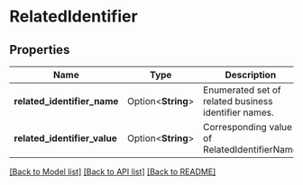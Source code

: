 # RelatedIdentifier

## Properties

Name | Type | Description | Notes
------------ | ------------- | ------------- | -------------
**related_identifier_name** | Option<**String**> | Enumerated set of related business identifier names. | [optional]
**related_identifier_value** | Option<**String**> | Corresponding value of RelatedIdentifierName | [optional]

[[Back to Model list]](../README.md#documentation-for-models) [[Back to API list]](../README.md#documentation-for-api-endpoints) [[Back to README]](../README.md)


